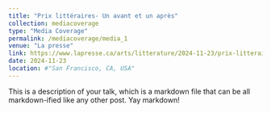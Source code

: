 ```yaml
---
title: "Prix littéraires- Un avant et un après"
collection: mediacoverage
type: "Media Coverage"
permalink: /mediacoverage/media_1
venue: "La presse"
link: https://www.lapresse.ca/arts/litterature/2024-11-23/prix-litteraires/un-avant-et-un-apres.php
date: 2024-11-23
location: #"San Francisco, CA, USA"
---
```


This is a description of your talk, which is a markdown file that can be all markdown-ified like any other post. Yay markdown!
